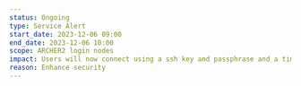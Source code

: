 ```yaml
---
status: Ongoing
type: Service Alert
start_date: 2023-12-06 09:00
end_date: 2023-12-06 10:00
scope: ARCHER2 login nodes  
impact: Users will now connect using a ssh key and passphrase and a time-based one time password 
reason: Enhance security 
---
```

